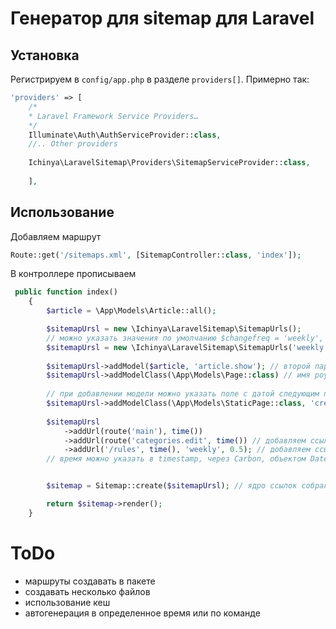 # Генератор для sitemap для Laravel

[comment]: <> (прописать в config.app)

## Установка

Регистрируем в  `config/app.php` в разделе `providers[]`. Примерно так:

```php 
'providers' => [
    /*
    * Laravel Framework Service Providers…
    */
    Illuminate\Auth\AuthServiceProvider::class,
    //.. Other providers
    
    Ichinya\LaravelSitemap\Providers\SitemapServiceProvider::class,
    
    ],
```

[comment]: <> (php artisan vendor:publish --provider=Ichinya\LaravelSitemap\Providers\SitemapServiceProvider)

## Использование

Добавляем маршрут

```php
Route::get('/sitemaps.xml', [SitemapController::class, 'index']);
```

В контроллере прописываем

```php
 public function index()
    {
        $article = \App\Models\Article::all();

        $sitemapUrsl = new \Ichinya\LaravelSitemap\SitemapUrls();
        // можно указать значения по умолчанию $changefreq = 'weekly', $priority = 0.5
        $sitemapUrsl = new \Ichinya\LaravelSitemap\SitemapUrls('weekly', 0.5);
     
        $sitemapUrsl->addModel($article, 'article.show'); // второй параметр имя роута, с помощью которого генерируютя ссылки
        $sitemapUrsl->addModelClass(\App\Models\Page::class) // имя роута будет page.show
        
        // при добавлении модели можно указать поле с датой следующим параметром.
        $sitemapUrsl->addModelClass(\App\Models\StaticPage::class, 'created_at')
        
        $sitemapUrsl
            ->addUrl(route('main'), time())
            ->addUrl(route('categories.edit', time()) // добавляем ссылки на различные страницы
            ->addUrl('/rules', time(), 'weekly', 0.5); // добавляем ссылки на различные страницы
        // время можно указать в timestamp, через Carbon, объектом DateTime или строкой 


        $sitemap = Sitemap::create($sitemapUrsl); // ядро ссылок собрали, теперь отправляем на создание

        return $sitemap->render();
    }
```

# ToDo
* маршруты создавать в пакете
* создавать несколько файлов
* использование кеш
* автогенерация в определенное время или по команде

